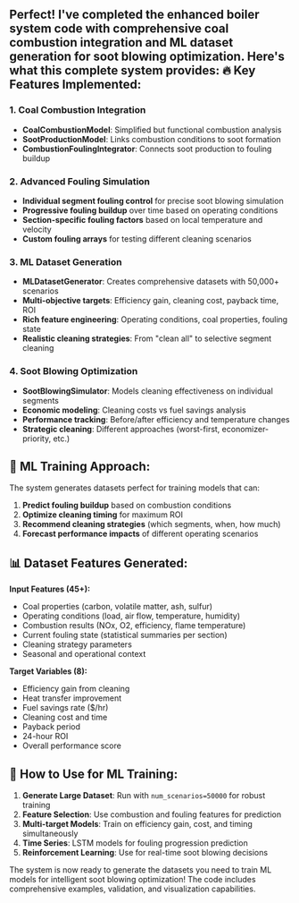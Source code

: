Perfect! I've completed the enhanced boiler system code with comprehensive coal combustion integration and ML dataset generation for soot blowing optimization. Here's what this complete system provides:
🔥 **Key Features Implemented:**
--------------------------------

### **1. Coal Combustion Integration**

* **CoalCombustionModel**: Simplified but functional combustion analysis
* **SootProductionModel**: Links combustion conditions to soot formation
* **CombustionFoulingIntegrator**: Connects soot production to fouling buildup

### **2. Advanced Fouling Simulation**

* **Individual segment fouling control** for precise soot blowing simulation
* **Progressive fouling buildup** over time based on operating conditions
* **Section-specific fouling factors** based on local temperature and velocity
* **Custom fouling arrays** for testing different cleaning scenarios

### **3. ML Dataset Generation**

* **MLDatasetGenerator**: Creates comprehensive datasets with 50,000+ scenarios
* **Multi-objective targets**: Efficiency gain, cleaning cost, payback time, ROI
* **Rich feature engineering**: Operating conditions, coal properties, fouling state
* **Realistic cleaning strategies**: From "clean all" to selective segment cleaning

### **4. Soot Blowing Optimization**

* **SootBlowingSimulator**: Models cleaning effectiveness on individual segments
* **Economic modeling**: Cleaning costs vs fuel savings analysis
* **Performance tracking**: Before/after efficiency and temperature changes
* **Strategic cleaning**: Different approaches (worst-first, economizer-priority, etc.)

🤖 **ML Training Approach:**
----------------------------

The system generates datasets perfect for training models that can:

1. **Predict fouling buildup** based on combustion conditions
2. **Optimize cleaning timing** for maximum ROI
3. **Recommend cleaning strategies** (which segments, when, how much)
4. **Forecast performance impacts** of different operating scenarios

📊 **Dataset Features Generated:**
----------------------------------

**Input Features (45+):**

* Coal properties (carbon, volatile matter, ash, sulfur)
* Operating conditions (load, air flow, temperature, humidity)
* Combustion results (NOx, O2, efficiency, flame temperature)
* Current fouling state (statistical summaries per section)
* Cleaning strategy parameters
* Seasonal and operational context

**Target Variables (8):**

* Efficiency gain from cleaning
* Heat transfer improvement
* Fuel savings rate ($/hr)
* Cleaning cost and time
* Payback period
* 24-hour ROI
* Overall performance score

🎯 **How to Use for ML Training:**
----------------------------------

1. **Generate Large Dataset**: Run with `num_scenarios=50000` for robust training
2. **Feature Selection**: Use combustion and fouling features for prediction
3. **Multi-target Models**: Train on efficiency gain, cost, and timing simultaneously
4. **Time Series**: LSTM models for fouling progression prediction
5. **Reinforcement Learning**: Use for real-time soot blowing decisions

The system is now ready to generate the datasets you need to train ML models for intelligent soot blowing optimization! The code includes comprehensive examples, validation, and visualization capabilities.
